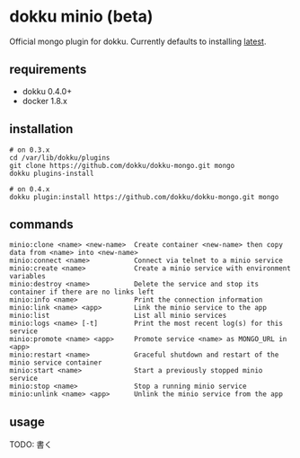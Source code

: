 # dokku minio (beta)
Official mongo plugin for dokku. Currently defaults to installing [latest](https://hub.docker.com/r/minio/minio/).

## requirements

- dokku 0.4.0+
- docker 1.8.x

## installation

```shell
# on 0.3.x
cd /var/lib/dokku/plugins
git clone https://github.com/dokku/dokku-mongo.git mongo
dokku plugins-install

# on 0.4.x
dokku plugin:install https://github.com/dokku/dokku-mongo.git mongo
```

## commands

```
minio:clone <name> <new-name>  Create container <new-name> then copy data from <name> into <new-name>
minio:connect <name>           Connect via telnet to a minio service
minio:create <name>            Create a minio service with environment variables
minio:destroy <name>           Delete the service and stop its container if there are no links left
minio:info <name>              Print the connection information
minio:link <name> <app>        Link the minio service to the app
minio:list                     List all minio services
minio:logs <name> [-t]         Print the most recent log(s) for this service
minio:promote <name> <app>     Promote service <name> as MONGO_URL in <app>
minio:restart <name>           Graceful shutdown and restart of the minio service container
minio:start <name>             Start a previously stopped minio service
minio:stop <name>              Stop a running minio service
minio:unlink <name> <app>      Unlink the minio service from the app
```

## usage
TODO: 書く
